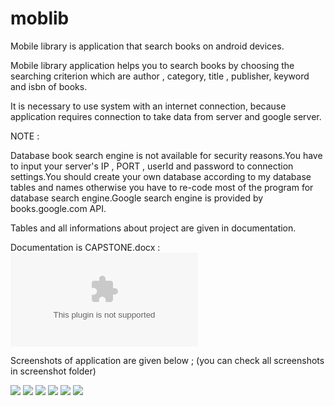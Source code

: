 # moblib

Mobile library is application that search books on android devices.

Mobile library application helps you to search books by choosing the searching criterion which are author , category, title , publisher, keyword and isbn of books.

It is necessary to use system with an internet connection, because application requires connection to take data from server and google server.

NOTE : 

Database book search engine is not available for security reasons.You have to input your server's IP , PORT , userId and password to connection settings.You should create your own database according to my database tables and names otherwise you have to re-code most of the program for database search engine.Google search engine is provided by books.google.com API.

Tables and all informations about project are given in documentation.

Documentation is CAPSTONE.docx  : ![](https://github.com/omergokdere/moblib/blob/master/CAPSTONE.docx)

Screenshots of application are given below ; (you can check all screenshots in screenshot folder)

![](https://raw.githubusercontent.com/omergokdere/moblib/master/Screenshots/landing%20page.png)
![](https://raw.githubusercontent.com/omergokdere/moblib/master/Screenshots/Screenshot_20160522-220852.png)
![](https://raw.githubusercontent.com/omergokdere/moblib/master/Screenshots/Screenshot_20160522-220942.png)
![](https://raw.githubusercontent.com/omergokdere/moblib/master/Screenshots/Screenshot_20160522-221038.png)
![](https://raw.githubusercontent.com/omergokdere/moblib/master/Screenshots/Screenshot_20160522-221443.png)
![](https://raw.githubusercontent.com/omergokdere/moblib/master/Screenshots/Screenshot_20160522-221019.png)

